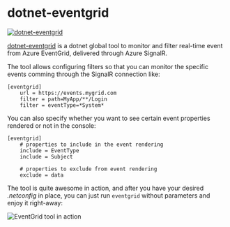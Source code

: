 # dotnet-eventgrid

[![dotnet-eventgrid](https://img.shields.io/nuget/v/dotnet-eventgrid.svg?color=royalblue&label=dotnet-eventgrid)](https://nuget.org/packages/dotnet-eventgrid)

[dotnet-eventgrid](https://raw.github.com/kzu/dotnet-eventgrid) is a dotnet global tool to 
monitor and filter real-time event from Azure EventGrid, delivered through Azure SignalR.

The tool allows configuring filters so that you can monitor the specific events comming through 
the SignalR connection like:

```gitconfig
[eventgrid]
	url = https://events.mygrid.com
	filter = path=MyApp/**/Login
	filter = eventType=*System*
```

You can also specify whether you want to see certain event properties rendered or not in the console:

```gitconfig
[eventgrid]
	# properties to include in the event rendering
	include = EventType
	include = Subject

	# properties to exclude from event rendering
	exclude = data
```

The tool is quite awesome in action, and after you have your desired *.netconfig* in place, you can 
just run `eventgrid` without parameters and enjoy it right-away:

![EventGrid tool in action](https://raw.github.com/kzu/dotnet-eventgrid/master/img/eventgrid.gif)